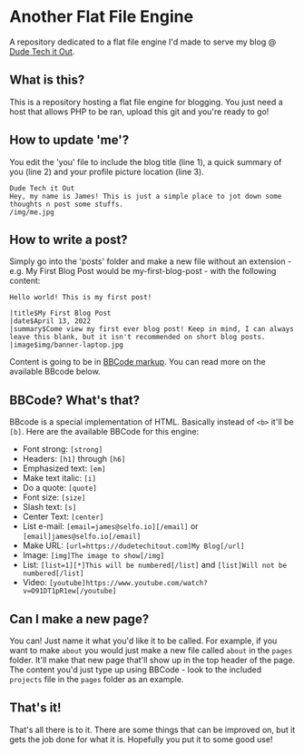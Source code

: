 # Another Flat File Engine

A repository dedicated to a flat file engine I'd made to serve my blog @ [Dude Tech it Out](https://dudetechitout.com).

## What is this?

This is a repository hosting a flat file engine for blogging. You just need a host that allows PHP to be ran, upload this git and you're ready to go!

## How to update 'me'?

You edit the 'you' file to include the blog title (line 1), a quick summary of you (line 2) and your profile picture location (line 3).

    Dude Tech it Out
    Hey, my name is James! This is just a simple place to jot down some thoughts n post some stuffs.
    /img/me.jpg

## How to write a post?

Simply go into the 'posts' folder and make a new file without an extension - e.g. My First Blog Post would be my-first-blog-post - with the following content:

    Hello world! This is my first post!

    |title$My First Blog Post
    |date$April 13, 2022
    |summary$Come view my first ever blog post! Keep in mind, I can always leave this blank, but it isn't recommended on short blog posts.
    |image$img/banner-laptop.jpg

Content is going to be in [BBCode markup](https://www.phpbb.com/community/help/bbcode). You can read more on the available BBcode below.

## BBCode? What's that?

BBcode is a special implementation of HTML. Basically instead of `<b>` it'll be `[b]`. Here are the available BBCode for this engine:

* Font strong: `[strong]`
* Headers: `[h1]` through `[h6]`
* Emphasized text: `[em]`
* Make text italic: `[i]`
* Do a quote: `[quote]`
* Font size: `[size]`
* Slash text: `[s]`
* Center Text: `[center]`
* List e-mail: `[email=james@selfo.io][/email]` or `[email]james@selfo.io[/email]`
* Make URL: `[url=https://dudetechitout.com]My Blog[/url]`
* Image: `[img]The image to show[/img]`
* List: `[list=1][*]This will be numbered[/list]` and `[list]Will not be numbered[/list]`
* Video: `[youtube]https://www.youtube.com/watch?v=O91DT1pR1ew[/youtube]`

## Can I make a new page?

You can! Just name it what you'd like it to be called. For example, if you want to make `about` you would just make a new file called `about` in the `pages` folder. It'll make that new page that'll show up in the top header of the page. The content you'd just type up using BBCode - look to the included `projects` file in the `pages` folder as an example.

## That's it!

That's all there is to it. There are some things that can be improved on, but it gets the job done for what it is. Hopefully you put it to some good use!
